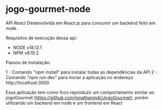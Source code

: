 # jogo-gourmet-node

API React Desenvolvida em React.js para consumir um backend feito em node.

Requisitos de execução dessa api:
- NODE v18.12.1
- NPM v8.19.2

Passos de instalação:

1 - Comando "npm install" para instalar todas as dependências da API
2 - Comando "npm run dev" para iniciar a aplicação no endereço http://localhost:3000

Essa aplicação tem como foco reproduzir um comportamento similar ao jogoGourmet (https://github.com/jonathanmdr/JogoGourmet), 
porém utilizando um backend em node e um frontend em React
